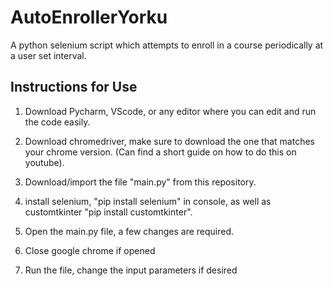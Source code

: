 # AutoEnrollerYorku
A python selenium script which attempts to enroll in a course periodically at a user set interval.


## Instructions for Use

1. Download Pycharm, VScode, or any editor where you can edit and run the code easily.

2. Download chromedriver, make sure to download the one that matches your chrome version. (Can find a short guide on how to do this on youtube). 

3. Download/import the file "main.py" from this repository.

4. install selenium, "pip install selenium" in console, as well as customtkinter "pip install customtkinter". 

5. Open the main.py file, a few changes are required.

6. Close google chrome if opened

7. Run the file, change the input parameters if desired

